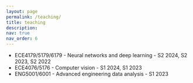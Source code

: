```yaml
---
layout: page
permalink: /teaching/
title: teaching
description:
nav: true
nav_order: 6
---
```


* ECE4179/5179/6179 - Neural networks and deep learning - S2 2024, S2 2023, S2 2022
* ECE4076/5176 - Computer vision - S1 2024, S1 2023
* ENG5001/6001 - Advanced engineering data analysis - S1 2023
